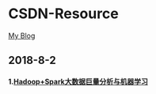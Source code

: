 # CSDN-Resource
[My Blog](https://www.wmathor.com)
## 2018-8-2
#### 1.[Hadoop+Spark大数据巨量分析与机器学习](https://download.csdn.net/download/wangwei19900806/10631315)
